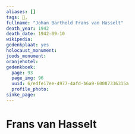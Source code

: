```yaml
---
aliases: []
tags: 👤, 
fullname: "Johan Barthold Frans van Hasselt"
death_year: 1942
death_date: 1942-09-10
wikipedia:
gedenkplaat: yes
holocaust_monument:
joods_monument:
oranjehotel:
gedenkboek:
  page: 93
  page_img: 96
  uuid: 6/edfe17ee-4977-4afd-b6a9-60087336315a
  profile_photo: 
sinke_page:
---
```


# Frans van Hasselt
